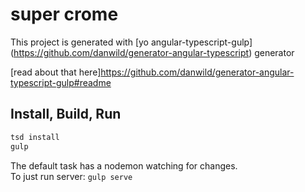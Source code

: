 # super crome

This project is generated with [yo angular-typescript-gulp] (https://github.com/danwild/generator-angular-typescript)
generator

[read about that here]https://github.com/danwild/generator-angular-typescript-gulp#readme

## Install, Build, Run

```bash
tsd install
gulp
```

The default task has a nodemon watching for changes.<br/>
To just run server: `gulp serve`